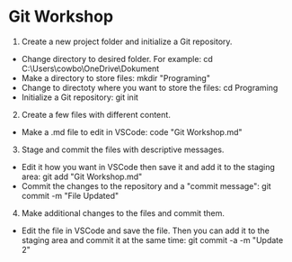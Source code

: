 # Git Workshop
1. Create a new project folder and initialize a Git repository.

 - Change directory to desired folder. For example: cd C:\Users\cowbo\OneDrive\Dokument
 - Make a directory to store files: mkdir "Programing"
 - Change to directoty where you want to store the files: cd Programing
 - Initialize a Git repository: git init

2. Create a few files with different content.

 - Make a .md file to edit in VSCode: code "Git Workshop.md"

3. Stage and commit the files with descriptive messages.
 - Edit it how you want in VSCode then save it and add it to the staging area: git add "Git Workshop.md"
 - Commit the changes to the repository and a "commit message": git commit -m "File Updated"

4. Make additional changes to the files and commit them.
 - Edit the file in VSCode and save the file. Then you can add it to the staging area and commit it at the same time: git commit -a -m "Update 2"